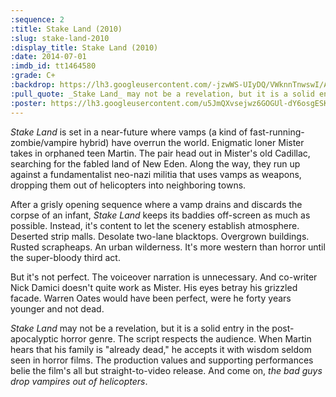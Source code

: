 ```yaml
---
:sequence: 2
:title: Stake Land (2010)
:slug: stake-land-2010
:display_title: Stake Land (2010)
:date: 2014-07-01
:imdb_id: tt1464580
:grade: C+
:backdrop: https://lh3.googleusercontent.com/-jzwWS-UIyDQ/VWknnTnwswI/AAAAAAAACvE/0WbrY9npuEs/w1000-rj/stake-land-2010.jpg
:pull_quote: _Stake Land_ may not be a revelation, but it is a solid entry in the post-apocalyptic horror genre.
:poster: https://lh3.googleusercontent.com/u5JmQXvsejwz6GOGUl-dY6osgESKzd1thU9LzpfDBsCMZGlyv-dDhRqbKG2d6Np7IA9ERQRBJK2R=w290-rj
---
```

_Stake Land_ is set in a near-future where vamps (a kind of fast-running-zombie/vampire hybrid) have overrun the world. Enigmatic loner Mister takes in orphaned teen Martin. The pair head out in Mister's old Cadillac, searching for the fabled land of New Eden. Along the way, they run up against a fundamentalist neo-nazi militia that uses vamps as weapons, dropping them out of helicopters into neighboring towns.

After a grisly opening sequence where a vamp drains and discards the corpse of an infant, _Stake Land_ keeps its baddies off-screen as much as possible. Instead, it's content to let the scenery establish atmosphere. Deserted strip malls. Desolate two-lane blacktops. Overgrown buildings. Rusted scrapheaps. An urban wilderness. It's more western than horror until the super-bloody third act.

But it's not perfect. The voiceover narration is unnecessary. And co-writer Nick Damici doesn't quite work as Mister. His eyes betray his grizzled facade. Warren Oates would have been perfect, were he forty years younger and not dead.

_Stake Land_ may not be a revelation, but it is a solid entry in the post-apocalyptic horror genre. The script respects the audience. When Martin hears that his family is "already dead," he accepts it with wisdom seldom seen in horror films. The production values and supporting performances belie the film's all but straight-to-video release. And come on, _the bad guys drop vampires out of helicopters_.
